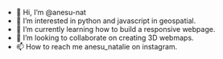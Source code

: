 - 👋 Hi, I’m @anesu-nat
- 👀 I’m interested in python and javascript in geospatial.
- 🌱 I’m currently learning how to build a responsive webpage.
- 💞️ I’m looking to collaborate on creating 3D webmaps.
- 📫 How to reach me anesu_natalie on instagram.

<!---
anesu-nat/anesu-nat is a ✨ special ✨ repository because its `README.md` (this file) appears on your GitHub profile.
You can click the Preview link to take a look at your changes.
--->
